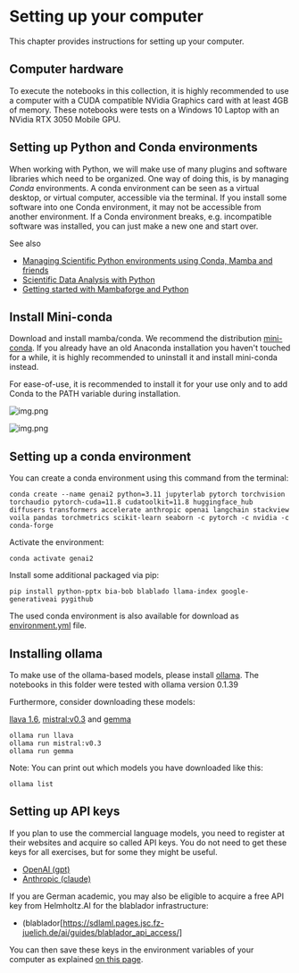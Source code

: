 # Setting up your computer

This chapter provides instructions for setting up your computer.

## Computer hardware

To execute the notebooks in this collection, it is highly recommended to use a computer with a CUDA compatible NVidia Graphics card with at least 4GB of memory. These notebooks were tests on a Windows 10 Laptop with an NVidia RTX 3050 Mobile GPU.

## Setting up Python and Conda environments

When working with Python, we will make use of many plugins and software libraries which need to be organized.
One way of doing this, is by managing *Conda* environments.
A conda environment can be seen as a virtual desktop, or virtual computer, accessible via the terminal. 
If you install some software into one Conda environment, it may not be accessible from another environment. 
If a Conda environment breaks, e.g. incompatible software was installed, you can just make a new one and start over.

See also
* [Managing Scientific Python environments using Conda, Mamba and friends](https://focalplane.biologists.com/2022/12/08/managing-scientific-python-environments-using-conda-mamba-and-friends/)
* [Scientific Data Analysis with Python](https://youtu.be/MOEPe9TGBK0)
* [Getting started with Mambaforge and Python](https://biapol.github.io/blog/mara_lampert/getting_started_with_mambaforge_and_python/readme.html)

## Install Mini-conda
Download and install mamba/conda. We recommend the distribution [mini-conda](https://docs.anaconda.com/miniconda/). If you already have an old Anaconda installation you haven't touched for a while, it is highly recommended to uninstall it and install mini-conda instead.

For ease-of-use, it is recommended to install it for your use only and to add Conda to the PATH variable during installation.

![img.png](install_mini-conda.png)

![img.png](install_mini-conda2.png)

## Setting up a conda environment

You can create a conda environment using this command from the terminal:

```
conda create --name genai2 python=3.11 jupyterlab pytorch torchvision torchaudio pytorch-cuda=11.8 cudatoolkit=11.8 huggingface_hub diffusers transformers accelerate anthropic openai langchain stackview voila pandas torchmetrics scikit-learn seaborn -c pytorch -c nvidia -c conda-forge
```

Activate the environment:
```
conda activate genai2
```

Install some additional packaged via pip:
```
pip install python-pptx bia-bob blablado llama-index google-generativeai pygithub
```

The used conda environment is also available for download as [environment.yml](environment.yml) file.

## Installing ollama

To make use of the ollama-based models, please install [ollama](https://ollama.com/download). The notebooks in this folder were tested with ollama version 0.1.39

Furthermore, consider downloading these models:

[llava 1.6](https://ollama.com/library/llava), [mistral:v0.3](https://ollama.com/library/mistral:v0.3) and
[gemma](https://ollama.com/library/gemma)
```
ollama run llava
ollama run mistral:v0.3
ollama run gemma
```

Note: You can print out which models you have downloaded like this:
```
ollama list
```

## Setting up API keys

If you plan to use the commercial language models, you need to register at their websites and acquire so called API keys. You do not need to get these keys for all exercises, but for some they might be useful.
* [OpenAI (gpt)](https://openai.com/blog/openai-api)
* [Anthropic (claude)](https://www.anthropic.com/api)

If you are German academic, you may also be eligible to acquire a free API key from Helmholtz.AI for the blablador infrastructure:
* (blablador[https://sdlaml.pages.jsc.fz-juelich.de/ai/guides/blablador_api_access/]

You can then save these keys in the environment variables of your computer as explained [on this page](https://help.openai.com/en/articles/5112595-best-practices-for-api-key-safety).


